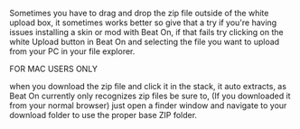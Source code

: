 Sometimes you have to drag and drop the zip file outside of the white upload box, it sometimes works better so give that a try if you're having issues installing a skin or mod with Beat On, if that fails try clicking on the white Upload button in Beat On and selecting the file you want to upload from your PC in your file explorer.

FOR MAC USERS ONLY

when you download the zip file and click it in the stack, it auto extracts, as Beat On currently only recognizes zip files be sure to,
(If you downloaded it from your normal browser)
just open a finder window and navigate to your download folder to use the proper base ZIP folder.